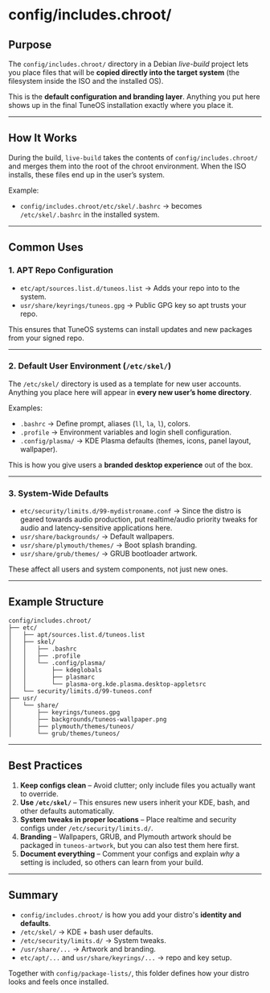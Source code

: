 # config/includes.chroot/

## Purpose

The `config/includes.chroot/` directory in a Debian *live-build* project lets you place files that will be **copied directly into the target system** (the filesystem inside the ISO and the installed OS).

This is the  **default configuration and branding layer**. Anything you put here shows up in the final TuneOS installation exactly where you place it.

---

## How It Works

During the build, `live-build` takes the contents of `config/includes.chroot/` and merges them into the root of the chroot environment. When the ISO installs, these files end up in the user’s system.

Example:
- `config/includes.chroot/etc/skel/.bashrc` → becomes `/etc/skel/.bashrc` in the installed system.

---

## Common Uses

### 1. **APT Repo Configuration**
- `etc/apt/sources.list.d/tuneos.list` → Adds your repo into to the system.
- `usr/share/keyrings/tuneos.gpg` → Public GPG key so apt trusts your repo.

This ensures that TuneOS systems can install updates and new packages from your signed repo.

---

### 2. **Default User Environment (`/etc/skel/`)**
The `/etc/skel/` directory is used as a template for new user accounts. Anything you place here will appear in **every new user’s home directory**.

Examples:
- `.bashrc` → Define prompt, aliases (`ll`, `la`, `l`), colors.
- `.profile` → Environment variables and login shell configuration.
- `.config/plasma/` → KDE Plasma defaults (themes, icons, panel layout, wallpaper).

This is how you give users a **branded desktop experience** out of the box.

---

### 3. **System-Wide Defaults**
- `etc/security/limits.d/99-mydistroname.conf` → Since the distro is geared towards audio production, put realtime/audio priority tweaks for audio and latency-sensitive applications here.
- `usr/share/backgrounds/` → Default wallpapers.
- `usr/share/plymouth/themes/` → Boot splash branding.
- `usr/share/grub/themes/` → GRUB bootloader artwork.

These affect all users and system components, not just new ones.

---

## Example Structure

```
config/includes.chroot/
├── etc/
│   ├── apt/sources.list.d/tuneos.list
│   ├── skel/
│   │   ├── .bashrc
│   │   ├── .profile
│   │   └── .config/plasma/
│   │       ├── kdeglobals
│   │       ├── plasmarc
│   │       └── plasma-org.kde.plasma.desktop-appletsrc
│   └── security/limits.d/99-tuneos.conf
├── usr/
│   └── share/
│       ├── keyrings/tuneos.gpg
│       ├── backgrounds/tuneos-wallpaper.png
│       ├── plymouth/themes/tuneos/
│       └── grub/themes/tuneos/
```

---

## Best Practices

1. **Keep configs clean** – Avoid clutter; only include files you actually want to override.  
2. **Use `/etc/skel/`** – This ensures new users inherit your KDE, bash, and other defaults automatically.  
3. **System tweaks in proper locations** – Place realtime and security configs under `/etc/security/limits.d/`.  
4. **Branding** – Wallpapers, GRUB, and Plymouth artwork should be packaged in `tuneos-artwork`, but you can also test them here first.  
5. **Document everything** – Comment your configs and explain *why* a setting is included, so others can learn from your build.  

---

## Summary

- `config/includes.chroot/` is how you add your distro's **identity and defaults**.  
- `/etc/skel/` → KDE + bash user defaults.  
- `/etc/security/limits.d/` → System tweaks.  
- `/usr/share/...` → Artwork and branding.  
- `etc/apt/...` and `usr/share/keyrings/...` → repo and key setup.  

Together with `config/package-lists/`, this folder defines how your distro looks and feels once installed.
